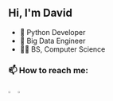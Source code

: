 ## Hi, I'm David
- :snake: Python Developer
- :toolbox: Big Data Engineer
- :man_student: BS, Computer Science

   
### :mailbox: How to reach me:
[<img src="https://img.icons8.com/color/gmail" width="3%"/>](mailto:katzsanz@gmail.com)
[<img src="https://img.icons8.com/color/linkedin" width="3%"/>](https://www.linkedin.com/in/DavidKatz-il/)
 
